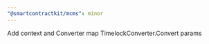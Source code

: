 ```yaml
---
"@smartcontractkit/mcms": minor
---
```


Add context and Converter map TimelockConverter.Convert params
